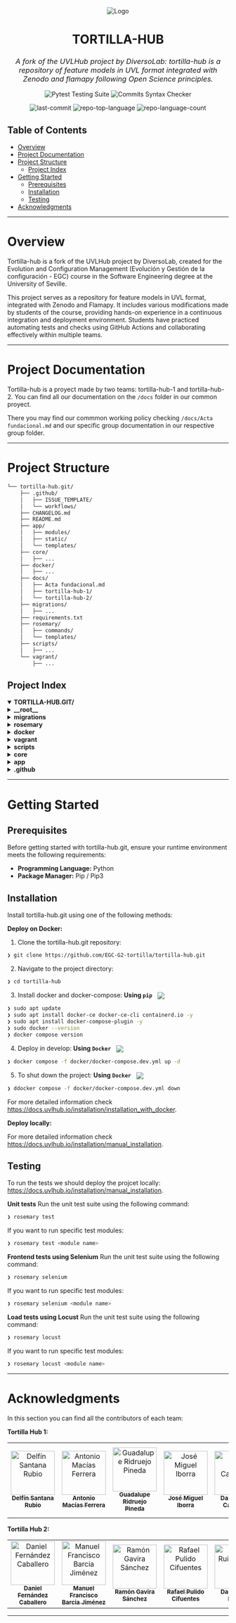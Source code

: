 <div align="center">
  <img src="https://www.uvlhub.io/static/img/logos/logo-light.svg" alt="Logo">
</div>

<div align="center">
  <h1>TORTILLA-HUB</h1>
  <h3 style="font-style: italic; font-weight: normal;">
    A fork of the UVLHub project by DiversoLab: tortilla-hub is a repository of feature models in UVL format integrated with Zenodo and flamapy following Open Science principles.
  </h3>

  <p>
    <img src="https://github.com/EGC-G2-tortilla/tortilla-hub/actions/workflows/tests.yml/badge.svg?branch=main" alt="Pytest Testing Suite">
    <img src="https://github.com/EGC-G2-tortilla/tortilla-hub/actions/workflows/commits.yml/badge.svg?branch=main" alt="Commits Syntax Checker">
  </p>

  <p>
    <img src="https://img.shields.io/github/last-commit/EGC-G2-tortilla/tortilla-hub?style=default&logo=git&logoColor=white&color=0080ff" alt="last-commit">
    <img src="https://img.shields.io/github/languages/top/EGC-G2-tortilla/tortilla-hub?style=default&color=0080ff" alt="repo-top-language">
    <img src="https://img.shields.io/github/languages/count/EGC-G2-tortilla/tortilla-hub?style=default&color=0080ff" alt="repo-language-count">
  </p>

</div>

## Table of Contents

- [Overview](#overview)
- [Project Documentation](#project-documentation)
- [Project Structure](#project-structure)
  - [Project Index](#project-index)
- [Getting Started](#getting-started)
  - [Prerequisites](#prerequisites)
  - [Installation](#installation)
  - [Testing](#testing)
- [Acknowledgments](#acknowledgments)

---

# Overview

Tortilla-hub is a fork of the UVLHub project by DiversoLab, created for the Evolution and Configuration Management (Evolución y Gestión de la configuración - EGC) course in the Software Engineering degree at the University of Seville.

This project serves as a repository for feature models in UVL format, integrated with Zenodo and Flamapy. It includes various modifications made by students of the course, providing hands-on experience in a continuous integration and deployment environment. Students have practiced automating tests and checks using GitHub Actions and collaborating effectively within multiple teams.

---

# Project Documentation

Tortilla-hub is a proyect made by two teams: tortilla-hub-1 and tortilla-hub-2. You can find all our documentation on the ``/docs`` folder in our common proyect. 

There you may find our commmon working policy checking ``/docs/Acta fundacional.md`` and our specific group documentation in our respective group folder.

---

# Project Structure

```sh
└── tortilla-hub.git/
    ├── .github/
    │   ├── ISSUE_TEMPLATE/
    │   └── workflows/
    ├── CHANGELOG.md
    ├── README.md
    ├── app/
    │   ├── modules/
    │   ├── static/
    │   └── templates/
    ├── core/
    │   ├── ...
    ├── docker/
    │   ├── ...
    ├── docs/
    │   ├── Acta fundacional.md
    │   ├── tortilla-hub-1/
    │   └── tortilla-hub-2/
    ├── migrations/
    │   ├── ...
    ├── requirements.txt
    ├── rosemary/
    │   ├── commands/
    │   └── templates/
    ├── scripts/
    │   ├── ...
    └── vagrant/
        ├── ...
```

## Project Index

<details open>
  <summary><b>TORTILLA-HUB.GIT/</b></summary>
  <details>
    <summary><b>__root__</b></summary>
    <blockquote>
      <section>
        <h3><a href="https://github.com/EGC-G2-tortilla/tortilla-hub.git/blob/master/requirements.txt">requirements.txt</a></h3>
        <p>
          - Requirements.txt specifies the project's dependencies.<br>
          - It lists numerous Python packages, including Flask for web framework, SQLAlchemy for database interaction, pytest for testing, and several libraries related to feature modeling (flamapy-*).<br>
          - These packages provide the necessary tools and components for building and running the application.
        </p>
      </section>
      <section>
        <h3><a href="https://github.com/EGC-G2-tortilla/tortilla-hub.git/blob/master/setup.py">setup.py</a></h3>
        <p>
          - setup.py configures the Rosemary project for installation.<br>
          - It defines the project's metadata, lists dependencies (Click and python-dotenv), and specifies the command-line interface (rosemary) entry point, enabling users to easily interact with the UVLHub development environment via the command line.
        </p>
      </section>
    </blockquote>
  </details>
  <details>
    <summary><b>migrations</b></summary>
    <blockquote>
      <section>
        <h3><a href="https://github.com/EGC-G2-tortilla/tortilla-hub.git/blob/master/migrations/script.py.mako">script.py.mako</a></h3>
        <p>
          - The script generates Alembic migration scripts for database schema changes.
        </p>
      </section>
      <section>
        <h3><a href="https://github.com/EGC-G2-tortilla/tortilla-hub.git/blob/master/migrations/env.py">env.py</a></h3>
        <p>
          - env.py configures Alembic, a database migration tool, within a Flask application.
        </p>
      </section>
      <section>
        <h3><a href="https://github.com/EGC-G2-tortilla/tortilla-hub.git/blob/master/migrations/alembic.ini">alembic.ini</a></h3>
        <p>
          - The alembic.ini file configures Alembic, a database migration tool, for the project.
        </p>
      </section>
      <details>
        <summary><b>versions</b></summary>
        <blockquote>
          <a>This folder will contain the successive versions of the migrations made for the Flask project's database. The most recent one will have the highest version number.</a>
          <section>
            <h3><a href="https://github.com/EGC-G2-tortilla/tortilla-hub.git/blob/master/migrations/versions/002.py">002.py</a></h3>
            <p>❯ ...</p>
          </section>
          <section>
            <h3><a href="https://github.com/EGC-G2-tortilla/tortilla-hub.git/blob/master/migrations/versions/001.py">001.py</a></h3>
            <p>❯ ...</p>
          </section>
        </blockquote>
      </details>
    </blockquote>
  </details>
  <details>
    <summary><b>rosemary</b></summary>
    <blockquote>
      <section>
        <h3><a href="https://github.com/EGC-G2-tortilla/tortilla-hub.git/blob/master/rosemary/cli.py">cli.py</a></h3>
        <p>
          - Rosemary/cli.py provides a command-line interface (CLI) for streamlining project development.<br>
          - It integrates various commands, including database management, testing, environment setup, code quality checks, and deployment aids.<br>
          - The CLI acts as a central access point, simplifying common development tasks and improving workflow efficiency within the larger Rosemary project.
        </p>
      </section>
      <section>
        <h3><a href="https://github.com/EGC-G2-tortilla/tortilla-hub.git/blob/master/rosemary/__main__.py">__main__.py</a></h3>
        <p>
          - Rosemary's __main__.py serves as the application's entry point.
        </p>
      </section>
      <details>
        <summary><b>templates</b></summary>
        <blockquote>
          <a>...</a>
        </blockquote>
      </details>
      <details>
        <summary><b>commands</b></summary>
        <blockquote>
          <a>...</a>
        </blockquote>
      </details>
    </blockquote>
  </details>
  <details>
    <summary><b>docker</b></summary>
    <blockquote>
      <section>
        <h3><a href="https://github.com/EGC-G2-tortilla/tortilla-hub.git/blob/master/docker/docker-compose.prod.ssl.yml">docker-compose.prod.ssl.yml</a></h3>
        <p>
          - The docker-compose.prod.ssl.yml file configures a production environment using Docker Compose.<br>
          - It orchestrates the deployment of a web application, a MariaDB database, an Nginx reverse proxy, and Watchtower for automated container updates.<br>
          - The configuration specifies container images, environment variables, port mappings, and volume mounts for persistent data and application resources.
        </p>
      </section>
      <section>
        <h3><a href="https://github.com/EGC-G2-tortilla/tortilla-hub.git/blob/master/docker/docker-compose.dev.yml">docker-compose.dev.yml</a></h3>
        <p>
          - The docker-compose.dev.yml file configures a multi-container development environment.<br>
          - It defines services for a web application, a MariaDB database, and an Nginx reverse proxy.<br>
          - The configuration facilitates local development by linking these services, managing environment variables, and setting up necessary volumes and networks for seamless interaction.<br>
          - The setup enables developers to run and test the application locally.
        </p>
      </section>
      <section>
        <h3><a href="https://github.com/EGC-G2-tortilla/tortilla-hub.git/blob/master/docker/docker-compose.prod.webhook.yml">docker-compose.prod.webhook.yml</a></h3>
        <p>
          - The docker-compose.prod.webhook.yml file configures a production environment for a web application using Docker Compose.<br>
          - It defines services for the application itself, a MariaDB database, and an Nginx web server, orchestrating their interactions and resource allocation.<br>
          - The configuration includes environment variables, port mappings, volume mounts for persistent data and scripts, and ensures automatic restarts.<br>
          - The setup facilitates deployment and management of the application within a containerized infrastructure.
        </p>
      </section>
      <section>
        <h3><a href="https://github.com/EGC-G2-tortilla/tortilla-hub.git/blob/master/docker/docker-compose.prod.yml">docker-compose.prod.yml</a></h3>
        <p>
          - Docker Compose orchestrates a production environment.<br>
          - It defines and manages four containers: a web application, a MariaDB database, an Nginx reverse proxy, and a Watchtower for automated container updates.<br>
          - The configuration maps local directories to containers, enabling persistent storage and deployment of application code, scripts, and configurations.<br>
          - The setup ensures high availability and simplified deployment.
        </p>
      </section>
      <details>
        <summary><b>images</b></summary>
        <a>This folder will contain the latest Docker images of the webhook, database, production and development application, and necessary test environments.</a>
        <blockquote>
          <section>
            <h3><a href="https://github.com/EGC-G2-tortilla/tortilla-hub.git/blob/master/docker/images/Dockerfile.prod">Dockerfile.prod</a></h3>
            <p>❯ ...</p>
          </section>
          <section>
            <h3><a href="https://github.com/EGC-G2-tortilla/tortilla-hub.git/blob/master/docker/images/Dockerfile.webhook">Dockerfile.webhook</a></h3>
            <p>❯ ...</p>
          </section>
          <section>
            <h3><a href="https://github.com/EGC-G2-tortilla/tortilla-hub.git/blob/master/docker/images/Dockerfile.mariadb">Dockerfile.mariadb</a></h3>
            <p>❯ ...</p>
          </section>
          <section>
            <h3><a href="https://github.com/EGC-G2-tortilla/tortilla-hub.git/blob/master/docker/images/Dockerfile.render">Dockerfile.render</a></h3>
            <p>❯ ...</p>
          </section>
          <section>
            <h3><a href="https://github.com/EGC-G2-tortilla/tortilla-hub.git/blob/master/docker/images/Dockerfile.locust">Dockerfile.locust</a></h3>
            <p>❯ ...</p>
          </section>
          <section>
            <h3><a href="https://github.com/EGC-G2-tortilla/tortilla-hub.git/blob/master/docker/images/Dockerfile.dev">Dockerfile.dev</a></h3>
            <p>❯ ...</p>
          </section>
        </blockquote>
      </details>
      <details>
        <summary><b>nginx</b></summary>
        <a>This folder will contain the latest Docker images of the Nginx reverse proxy, and a Watchtower for automated container updates.</a>
        <blockquote>
          <a>...</a>
          <details>
            <summary><b>html</b></summary>
            <blockquote>
              <a>...</a>
            </blockquote>
          </details>
        </blockquote>
      </details>
      <details>
        <summary><b>entrypoints</b></summary>
        <blockquote>
          <a>...</a>
        </blockquote>
      </details>
    </blockquote>
  </details>
  <details>
    <summary><b>vagrant</b></summary>
    <blockquote>
      <section>
        <h3><a href="https://github.com/EGC-G2-tortilla/tortilla-hub.git/blob/master/vagrant/04_install_dependencies.yml">04_install_dependencies.yml</a></h3>
        <p>
          - The Ansible playbook configures the system to support the project's Python 3.12 environment.
        </p>
      </section>
      <section>
        <h3><a href="https://github.com/EGC-G2-tortilla/tortilla-hub.git/blob/master/vagrant/02_install_mariadb.yml">02_install_mariadb.yml</a></h3>
        <p>
          - The Ansible playbook 02_install_mariadb.yml sets up a MariaDB database server.<br>
          - It installs MariaDB and the necessary Python library, starts and enables the service, configures the root password, and creates specified databases and a user with appropriate privileges.
        </p>
      </section>
      <section>
        <h3><a href="https://github.com/EGC-G2-tortilla/tortilla-hub.git/blob/master/vagrant/01_setup.yml">01_setup.yml</a></h3>
        <p>
          - vagrant/01_setup.yml prepares the system for provisioning by updating the apt package cache.
        </p>
      </section>
      <section>
        <h3><a href="https://github.com/EGC-G2-tortilla/tortilla-hub.git/blob/master/vagrant/03_mariadb_scripts.yml">03_mariadb_scripts.yml</a></h3>
        <p>
          - The vagrant/03_mariadb_scripts.yml Ansible playbook configures and initializes the MariaDB database.
        </p>
      </section>
      <section>
        <h3><a href="https://github.com/EGC-G2-tortilla/tortilla-hub.git/blob/master/vagrant/06_utilities.yml">06_utilities.yml</a></h3>
        <p>
          - Ansible's 06_utilities.yml configures the Vagrant user environment.
        </p>
      </section>
      <section>
        <h3><a href="https://github.com/EGC-G2-tortilla/tortilla-hub.git/blob/master/vagrant/00_main.yml">00_main.yml</a></h3>
        <p>❯ ...</p>
      </section>
      <section>
        <h3><a href="https://github.com/EGC-G2-tortilla/tortilla-hub.git/blob/master/vagrant/Vagrantfile">Vagrantfile</a></h3>
        <p>
          - The Vagrantfile configures a virtual machine using Ubuntu, setting up network ports, syncing folders, and provisioning via Ansible.<br>
          - It loads environment variables from a .env file, making them accessible to the Ansible playbook and the virtual machine's shell environment.<br>
          - This ensures consistent configuration and deployment across different environments.
        </p>
      </section>
      <section>
        <h3><a href="https://github.com/EGC-G2-tortilla/tortilla-hub.git/blob/master/vagrant/05_run_app.yml">05_run_app.yml</a></h3>
        <p>❯ ...</p>
      </section>
    </blockquote>
  </details>
  <details>
    <summary><b>scripts</b></summary>
    <blockquote>
      <section>
        <h3><a href="https://github.com/EGC-G2-tortilla/tortilla-hub.git/blob/master/scripts/restart_container.sh">restart_container.sh</a></h3>
        <p>❯ Restarts the Docker container running the Flask app.</p>
      </section>
      <section>
        <h3><a href="https://github.com/EGC-G2-tortilla/tortilla-hub.git/blob/master/scripts/wait-for-db.sh">wait-for-db.sh</a></h3>
        <p>❯ Waits for the database service to be up before starting the Flask app.</p>
      </section>
      <section>
        <h3><a href="https://github.com/EGC-G2-tortilla/tortilla-hub.git/blob/master/scripts/init-testing-db.sh">init-testing-db.sh</a></h3>
        <p>❯ Waits for the database service to be up before starting the Flask app, likely using a connection check loop.</p>
      </section>
      <section>
        <h3><a href="https://github.com/EGC-G2-tortilla/tortilla-hub.git/blob/master/scripts/ssl_renew.sh">ssl_renew.sh</a></h3>
        <p>❯ Renews SSL certificates.</p>
      </section>
      <section>
        <h3><a href="https://github.com/EGC-G2-tortilla/tortilla-hub.git/blob/master/scripts/git_update.sh">git_update.sh</a></h3>
        <p>❯ Updates the project repository by pulling the latest changes from Git.</p>
      </section>
      <section>
        <h3><a href="https://github.com/EGC-G2-tortilla/tortilla-hub.git/blob/master/scripts/ssl_setup.sh">ssl_setup.sh</a></h3>
        <p>❯ Sets up SSL certificates and configures the Flask app with Nginx.</p>
      </section>
      <section>
        <h3><a href="https://github.com/EGC-G2-tortilla/tortilla-hub.git/blob/master/scripts/clean_docker.sh">clean_docker.sh</a></h3>
        <p>❯ Cleans up unused Docker containers, images, volumes, and networks.</p>
      </section>
    </blockquote>
  </details>
  <details>
    <summary><b>core</b></summary>
    <blockquote>
      <a>The core folder contains the core logic of the application: application setup, configurations, selenium configuration, serializers and decorators, base templates, etc.</a>
      <details>
        <summary><b>bootstraps</b></summary>
        <blockquote>
          <a>...</a>
        </blockquote>
      </details>
      <details>
        <summary><b>selenium</b></summary>
        <blockquote>
          <a>...</a>
        </blockquote>
      </details>
      <details>
        <summary><b>configuration</b></summary>
        <blockquote>
          <a>...</a>
        </blockquote>
      </details>
      <details>
        <summary><b>blueprints</b></summary>
        <blockquote>
          <a>...</a>
        </blockquote>
      </details>
      <details>
        <summary><b>serialisers</b></summary>
        <blockquote>
          <a>...</a>
        </blockquote>
      </details>
      <details>
        <summary><b>decorators</b></summary>
        <blockquote>
          <a>...</a>
        </blockquote>
      </details>
      <details>
        <summary><b>locust</b></summary>
        <blockquote>
          <a>...</a>
        </blockquote>
      </details>
      <details>
        <summary><b>resources</b></summary>
        <blockquote>
          <a>...</a>
        </blockquote>
      </details>
      <details>
        <summary><b>managers</b></summary>
        <blockquote>
          <a>...</a>
        </blockquote>
      </details>
      <details>
        <summary><b>repositories</b></summary>
        <blockquote>
          <a>...</a>
        </blockquote>
      </details>
      <details>
        <summary><b>seeders</b></summary>
        <blockquote>
          <a>...</a>
        </blockquote>
      </details>
      <details>
        <summary><b>environment</b></summary>
        <blockquote>
          <a>...</a>
        </blockquote>
      </details>
      <details>
        <summary><b>services</b></summary>
        <blockquote>
          <a>...</a>
        </blockquote>
      </details>
    </blockquote>
  </details>
  <details>
    <summary><b>app</b></summary>
    <a>The app folder contains all the application logic: all the data models, the repositories and servers of the different modules, and the html files for the applications views.</a>
    <blockquote>
      <details>
        <summary><b>templates</b></summary>
        <a>Base templates for the html files and common error pages.</a>
        <blockquote>
          <section>
            <h3><a href="https://github.com/EGC-G2-tortilla/tortilla-hub.git/blob/master/app/templates/base_template.html">base_template.html</a></h3>
            <p>❯ The base template that provides the layout (e.g., navigation, header, footer) for other pages. Other templates extend this.</p>
          </section>
          <section>
            <h3><a href="https://github.com/EGC-G2-tortilla/tortilla-hub.git/blob/master/app/templates/500.html">500.html</a></h3>
            <p>❯ Displays the 500 Internal Server Error page, shown when the server encounters an unexpected condition.</p>
          </section>
          <section>
            <h3><a href="https://github.com/EGC-G2-tortilla/tortilla-hub.git/blob/master/app/templates/404.html">404.html</a></h3>
            <p>❯ Renders the 404 Not Found page, displayed when a resource (e.g., URL) does not exist.</p>
          </section>
          <section>
            <h3><a href="https://github.com/EGC-G2-tortilla/tortilla-hub.git/blob/master/app/templates/401.html">401.html</a></h3>
            <p>❯ A 401 Unauthorized error page, shown when the user is not authenticated.</p>
          </section>
          <section>
            <h3><a href="https://github.com/EGC-G2-tortilla/tortilla-hub.git/blob/master/app/templates/400.html">400.html</a></h3>
            <p>❯ Handles the 400 Bad Request error, usually caused by invalid client input.</p>
          </section>
        </blockquote>
      </details>
      <details>
        <summary><b>modules</b></summary>
        <blockquote>
          <section>
            <h3><a href="https://github.com/EGC-G2-tortilla/tortilla-hub.git/blob/master/app/modules/conftest.py">conftest.py</a></h3>
            <p>❯ ...</p>
          </section>
          <section>
            <h3><a href="https://github.com/EGC-G2-tortilla/tortilla-hub.git/blob/master/app/modules/pytest.ini">pytest.ini</a></h3>
            <p>❯ ...</p>
          </section>
          <details>
            <summary><b>webhook</b></summary>
            <a>This folder contains the logic related to handling webhooks (HTTP callbacks triggered by external services to notify you of certain events).</a>
            <blockquote>
              <section>
                <h3><a href="https://github.com/EGC-G2-tortilla/tortilla-hub.git/blob/master/app/modules/webhook/services.py">services.py</a></h3>
                <p>❯ ...</p>
              </section>
              <section>
                <h3><a href="https://github.com/EGC-G2-tortilla/tortilla-hub.git/blob/master/app/modules/webhook/models.py">models.py</a></h3>
                <p>❯ ...</p>
              </section>
              <section>
                <h3><a href="https://github.com/EGC-G2-tortilla/tortilla-hub.git/blob/master/app/modules/webhook/seeders.py">seeders.py</a></h3>
                <p>❯ ...</p>
              </section>
              <section>
                <h3><a href="https://github.com/EGC-G2-tortilla/tortilla-hub.git/blob/master/app/modules/webhook/forms.py">forms.py</a></h3>
                <p>❯ ...</p>
              </section>
              <section>
                <h3><a href="https://github.com/EGC-G2-tortilla/tortilla-hub.git/blob/master/app/modules/webhook/repositories.py">repositories.py</a></h3>
                <p>❯ ...</p>
              </section>
              <section>
                <h3><a href="https://github.com/EGC-G2-tortilla/tortilla-hub.git/blob/master/app/modules/webhook/routes.py">routes.py</a></h3>
                <p>❯ ...</p>
              </section>
              <details>
                <summary><b>templates</b></summary>
                <blockquote>
                  <details>
                    <summary><b>webhook</b></summary>
                    <blockquote>
                      <section>
                        <h3><a href="https://github.com/EGC-G2-tortilla/tortilla-hub.git/blob/master/app/modules/webhook/templates/webhook/index.html">index.html</a></h3>
                        <p>❯ ...</p>
                      </section>
                    </blockquote>
                  </details>
                </blockquote>
              </details>
            </blockquote>
          </details>
          <details>
            <summary><b>flamapy</b></summary>
            <blockquote>
              <section>
                <h3><a href="https://github.com/EGC-G2-tortilla/tortilla-hub.git/blob/master/app/modules/flamapy/services.py">services.py</a></h3>
                <p>❯ ...</p>
              </section>
              <section>
                <h3><a href="https://github.com/EGC-G2-tortilla/tortilla-hub.git/blob/master/app/modules/flamapy/models.py">models.py</a></h3>
                <p>❯ ...</p>
              </section>
              <section>
                <h3><a href="https://github.com/EGC-G2-tortilla/tortilla-hub.git/blob/master/app/modules/flamapy/seeders.py">seeders.py</a></h3>
                <p>❯ ...</p>
              </section>
              <section>
                <h3><a href="https://github.com/EGC-G2-tortilla/tortilla-hub.git/blob/master/app/modules/flamapy/forms.py">forms.py</a></h3>
                <p>❯ ...</p>
              </section>
              <section>
                <h3><a href="https://github.com/EGC-G2-tortilla/tortilla-hub.git/blob/master/app/modules/flamapy/repositories.py">repositories.py</a></h3>
                <p>❯ ...</p>
              </section>
              <section>
                <h3><a href="https://github.com/EGC-G2-tortilla/tortilla-hub.git/blob/master/app/modules/flamapy/routes.py">routes.py</a></h3>
                <p>❯ ...</p>
              </section>
              <details>
                <summary><b>templates</b></summary>
                <blockquote>
                  <details>
                    <summary><b>flamapy</b></summary>
                    <blockquote>
                      <section>
                        <h3><a href="https://github.com/EGC-G2-tortilla/tortilla-hub.git/blob/master/app/modules/flamapy/templates/flamapy/index.html">index.html</a></h3>
                        <p>❯ ...</p>
                      </section>
                    </blockquote>
                  </details>
                </blockquote>
              </details>
            </blockquote>
          </details>
          <details>
            <summary><b>auth</b></summary>
            <blockquote>
              <a>The auth folder is dedicated to handling authentication and authorization functionalities. It contains code that manages user login, registration, password management, and permissions.</a>
              <section>
                <h3><a href="https://github.com/EGC-G2-tortilla/tortilla-hub.git/blob/master/app/modules/auth/services.py">services.py</a></h3>
                <p>❯ ...</p>
              </section>
              <section>
                <h3><a href="https://github.com/EGC-G2-tortilla/tortilla-hub.git/blob/master/app/modules/auth/models.py">models.py</a></h3>
                <p>❯ ...</p>
              </section>
              <section>
                <h3><a href="https://github.com/EGC-G2-tortilla/tortilla-hub.git/blob/master/app/modules/auth/seeders.py">seeders.py</a></h3>
                <p>❯ ...</p>
              </section>
              <section>
                <h3><a href="https://github.com/EGC-G2-tortilla/tortilla-hub.git/blob/master/app/modules/auth/forms.py">forms.py</a></h3>
                <p>❯ ...</p>
              </section>
              <section>
                <h3><a href="https://github.com/EGC-G2-tortilla/tortilla-hub.git/blob/master/app/modules/auth/repositories.py">repositories.py</a></h3>
                <p>❯ ...</p>
              </section>
              <section>
                <h3><a href="https://github.com/EGC-G2-tortilla/tortilla-hub.git/blob/master/app/modules/auth/routes.py">routes.py</a></h3>
                <p>❯ ...</p>
              </section>
              <details>
                <summary><b>templates</b></summary>
                <blockquote>
                  <details>
                    <summary><b>auth</b></summary>
                    <blockquote>
                      <section>
                        <h3><a href="https://github.com/EGC-G2-tortilla/tortilla-hub.git/blob/master/app/modules/auth/templates/auth/signup_form.html">signup_form.html</a></h3>
                        <p>❯ ...</p>
                      </section>
                      <section>
                        <h3><a href="https://github.com/EGC-G2-tortilla/tortilla-hub.git/blob/master/app/modules/auth/templates/auth/provide_email.html">provide_email.html</a></h3>
                        <p>❯ ...</p>
                      </section>
                      <section>
                        <h3><a href="https://github.com/EGC-G2-tortilla/tortilla-hub.git/blob/master/app/modules/auth/templates/auth/login_form.html">login_form.html</a></h3>
                        <p>❯ ...</p>
                      </section>
                    </blockquote>
                  </details>
                </blockquote>
              </details>
            </blockquote>
          </details>
          <details>
            <summary><b>hubfile</b></summary>
            <blockquote>
              <section>
                <h3><a href="https://github.com/EGC-G2-tortilla/tortilla-hub.git/blob/master/app/modules/hubfile/services.py">services.py</a></h3>
                <p>❯ ...</p>
              </section>
              <section>
                <h3><a href="https://github.com/EGC-G2-tortilla/tortilla-hub.git/blob/master/app/modules/hubfile/models.py">models.py</a></h3>
                <p>❯ ...</p>
              </section>
              <section>
                <h3><a href="https://github.com/EGC-G2-tortilla/tortilla-hub.git/blob/master/app/modules/hubfile/seeders.py">seeders.py</a></h3>
                <p>❯ ...</p>
              </section>
              <section>
                <h3><a href="https://github.com/EGC-G2-tortilla/tortilla-hub.git/blob/master/app/modules/hubfile/forms.py">forms.py</a></h3>
                <p>❯ ...</p>
              </section>
              <section>
                <h3><a href="https://github.com/EGC-G2-tortilla/tortilla-hub.git/blob/master/app/modules/hubfile/repositories.py">repositories.py</a></h3>
                <p>❯ ...</p>
              </section>
              <section>
                <h3><a href="https://github.com/EGC-G2-tortilla/tortilla-hub.git/blob/master/app/modules/hubfile/routes.py">routes.py</a></h3>
                <p>❯ ...</p>
              </section>
              <details>
                <summary><b>templates</b></summary>
                <blockquote>
                  <details>
                    <summary><b>hubfile</b></summary>
                    <blockquote>
                      <section>
                        <h3><a href="https://github.com/EGC-G2-tortilla/tortilla-hub.git/blob/master/app/modules/hubfile/templates/hubfile/index.html">index.html</a></h3>
                        <p>❯ ...</p>
                      </section>
                    </blockquote>
                  </details>
                </blockquote>
              </details>
            </blockquote>
          </details>
          <details>
            <summary><b>dataset</b></summary>
            <blockquote>
              <a>This folder contains all the object modelling and business logic related to the datasets, which are one of the core elements of the uvl repository.</a>
              <section>
                <h3><a href="https://github.com/EGC-G2-tortilla/tortilla-hub.git/blob/master/app/modules/dataset/services.py">services.py</a></h3>
                <p>❯ ...</p>
              </section>
              <section>
                <h3><a href="https://github.com/EGC-G2-tortilla/tortilla-hub.git/blob/master/app/modules/dataset/models.py">models.py</a></h3>
                <p>❯ ...</p>
              </section>
              <section>
                <h3><a href="https://github.com/EGC-G2-tortilla/tortilla-hub.git/blob/master/app/modules/dataset/seeders.py">seeders.py</a></h3>
                <p>❯ ...</p>
              </section>
              <section>
                <h3><a href="https://github.com/EGC-G2-tortilla/tortilla-hub.git/blob/master/app/modules/dataset/forms.py">forms.py</a></h3>
                <p>❯ ...</p>
              </section>
              <section>
                <h3><a href="https://github.com/EGC-G2-tortilla/tortilla-hub.git/blob/master/app/modules/dataset/api.py">api.py</a></h3>
                <p>❯ ...</p>
              </section>
              <section>
                <h3><a href="https://github.com/EGC-G2-tortilla/tortilla-hub.git/blob/master/app/modules/dataset/repositories.py">repositories.py</a></h3>
                <p>❯ ...</p>
              </section>
              <section>
                <h3><a href="https://github.com/EGC-G2-tortilla/tortilla-hub.git/blob/master/app/modules/dataset/routes.py">routes.py</a></h3>
                <p>❯ ...</p>
              </section>
              <details>
                <summary><b>uvl_examples</b></summary>
                <blockquote>
                  <section>
                    <h3><a href="https://github.com/EGC-G2-tortilla/tortilla-hub.git/blob/master/app/modules/dataset/uvl_examples/file6.uvl">file6.uvl</a></h3>
                    <p>❯ ...</p>
                  </section>
                  <section>
                    <h3><a href="https://github.com/EGC-G2-tortilla/tortilla-hub.git/blob/master/app/modules/dataset/uvl_examples/file7.uvl">file7.uvl</a></h3>
                    <p>❯ ...</p>
                  </section>
                  <section>
                    <h3><a href="https://github.com/EGC-G2-tortilla/tortilla-hub.git/blob/master/app/modules/dataset/uvl_examples/file5.uvl">file5.uvl</a></h3>
                    <p>❯ ...</p>
                  </section>
                  <section>
                    <h3><a href="https://github.com/EGC-G2-tortilla/tortilla-hub.git/blob/master/app/modules/dataset/uvl_examples/file4.uvl">file4.uvl</a></h3>
                    <p>❯ ...</p>
                  </section>
                  <section>
                    <h3><a href="https://github.com/EGC-G2-tortilla/tortilla-hub.git/blob/master/app/modules/dataset/uvl_examples/file1.uvl">file1.uvl</a></h3>
                    <p>❯ ...</p>
                  </section>
                  <section>
                    <h3><a href="https://github.com/EGC-G2-tortilla/tortilla-hub.git/blob/master/app/modules/dataset/uvl_examples/file3.uvl">file3.uvl</a></h3>
                    <p>❯ ...</p>
                  </section>
                  <section>
                    <h3><a href="https://github.com/EGC-G2-tortilla/tortilla-hub.git/blob/master/app/modules/dataset/uvl_examples/file2.uvl">file2.uvl</a></h3>
                    <p>❯ ...</p>
                  </section>
                  <section>
                    <h3><a href="https://github.com/EGC-G2-tortilla/tortilla-hub.git/blob/master/app/modules/dataset/uvl_examples/file9.uvl">file9.uvl</a></h3>
                    <p>❯ ...</p>
                  </section>
                  <section>
                    <h3><a href="https://github.com/EGC-G2-tortilla/tortilla-hub.git/blob/master/app/modules/dataset/uvl_examples/file12.uvl">file12.uvl</a></h3>
                    <p>❯ ...</p>
                  </section>
                  <section>
                    <h3><a href="https://github.com/EGC-G2-tortilla/tortilla-hub.git/blob/master/app/modules/dataset/uvl_examples/file8.uvl">file8.uvl</a></h3>
                    <p>❯ ...</p>
                  </section>
                  <section>
                    <h3><a href="https://github.com/EGC-G2-tortilla/tortilla-hub.git/blob/master/app/modules/dataset/uvl_examples/file10.uvl">file10.uvl</a></h3>
                    <p>❯ ...</p>
                  </section>
                  <section>
                    <h3><a href="https://github.com/EGC-G2-tortilla/tortilla-hub.git/blob/master/app/modules/dataset/uvl_examples/file11.uvl">file11.uvl</a></h3>
                    <p>❯ ...</p>
                  </section>
                </blockquote>
              </details>
              <details>
                <summary><b>templates</b></summary>
                <blockquote>
                  <details>
                    <summary><b>dataset</b></summary>
                    <blockquote>
                      <section>
                        <h3><a href="https://github.com/EGC-G2-tortilla/tortilla-hub.git/blob/master/app/modules/dataset/templates/dataset/upload_dataset.html">upload_dataset.html</a></h3>
                        <p>❯ ...</p>
                      </section>
                      <section>
                        <h3><a href="https://github.com/EGC-G2-tortilla/tortilla-hub.git/blob/master/app/modules/dataset/templates/dataset/view_dataset.html">view_dataset.html</a></h3>
                        <p>❯ ...</p>
                      </section>
                      <section>
                        <h3><a href="https://github.com/EGC-G2-tortilla/tortilla-hub.git/blob/master/app/modules/dataset/templates/dataset/list_datasets.html">list_datasets.html</a></h3>
                        <p>❯ ...</p>
                      </section>
                    </blockquote>
                  </details>
                </blockquote>
              </details>
            </blockquote>
          </details>
          <details>
            <summary><b>featuremodel</b></summary>
            <blockquote>
              <a>This folder contains all the data modelling and business logic behind the FeatureModel objects.</a>
              <section>
                <h3><a href="https://github.com/EGC-G2-tortilla/tortilla-hub.git/blob/master/app/modules/featuremodel/services.py">services.py</a></h3>
                <p>❯ ...</p>
              </section>
              <section>
                <h3><a href="https://github.com/EGC-G2-tortilla/tortilla-hub.git/blob/master/app/modules/featuremodel/models.py">models.py</a></h3>
                <p>❯ ...</p>
              </section>
              <section>
                <h3><a href="https://github.com/EGC-G2-tortilla/tortilla-hub.git/blob/master/app/modules/featuremodel/seeders.py">seeders.py</a></h3>
                <p>❯ ...</p>
              </section>
              <section>
                <h3><a href="https://github.com/EGC-G2-tortilla/tortilla-hub.git/blob/master/app/modules/featuremodel/forms.py">forms.py</a></h3>
                <p>❯ ...</p>
              </section>
              <section>
                <h3><a href="https://github.com/EGC-G2-tortilla/tortilla-hub.git/blob/master/app/modules/featuremodel/repositories.py">repositories.py</a></h3>
                <p>❯ ...</p>
              </section>
              <section>
                <h3><a href="https://github.com/EGC-G2-tortilla/tortilla-hub.git/blob/master/app/modules/featuremodel/routes.py">routes.py</a></h3>
                <p>❯ ...</p>
              </section>
              <details>
                <summary><b>templates</b></summary>
                <blockquote>
                  <details>
                    <summary><b>featuremodel</b></summary>
                    <blockquote>
                      <section>
                        <h3><a href="https://github.com/EGC-G2-tortilla/tortilla-hub.git/blob/master/app/modules/featuremodel/templates/featuremodel/index.html">index.html</a></h3>
                        <p>❯ ...</p>
                      </section>
                    </blockquote>
                  </details>
                </blockquote>
              </details>
            </blockquote>
          </details>
          <details>
            <summary><b>explore</b></summary>
            <blockquote>
              <section>
                <h3><a href="https://github.com/EGC-G2-tortilla/tortilla-hub.git/blob/master/app/modules/explore/services.py">services.py</a></h3>
                <p>❯ ...</p>
              </section>
              <section>
                <h3><a href="https://github.com/EGC-G2-tortilla/tortilla-hub.git/blob/master/app/modules/explore/forms.py">forms.py</a></h3>
                <p>❯ ...</p>
              </section>
              <section>
                <h3><a href="https://github.com/EGC-G2-tortilla/tortilla-hub.git/blob/master/app/modules/explore/repositories.py">repositories.py</a></h3>
                <p>❯ ...</p>
              </section>
              <section>
                <h3><a href="https://github.com/EGC-G2-tortilla/tortilla-hub.git/blob/master/app/modules/explore/routes.py">routes.py</a></h3>
                <p>❯ ...</p>
              </section>
              <details>
                <summary><b>templates</b></summary>
                <blockquote>
                  <details>
                    <summary><b>explore</b></summary>
                    <blockquote>
                      <section>
                        <h3><a href="https://github.com/EGC-G2-tortilla/tortilla-hub.git/blob/master/app/modules/explore/templates/explore/index.html">index.html</a></h3>
                        <p>❯ ...</p>
                      </section>
                    </blockquote>
                  </details>
                </blockquote>
              </details>
            </blockquote>
          </details>
          <details>
            <summary><b>public</b></summary>
            <blockquote>
              <section>
                <h3><a href="https://github.com/EGC-G2-tortilla/tortilla-hub.git/blob/master/app/modules/public/routes.py">routes.py</a></h3>
                <p>❯ ...</p>
              </section>
              <details>
                <summary><b>templates</b></summary>
                <blockquote>
                  <details>
                    <summary><b>public</b></summary>
                    <blockquote>
                      <section>
                        <h3><a href="https://github.com/EGC-G2-tortilla/tortilla-hub.git/blob/master/app/modules/public/templates/public/index.html">index.html</a></h3>
                        <p>❯ ...</p>
                      </section>
                    </blockquote>
                  </details>
                </blockquote>
              </details>
            </blockquote>
          </details>
          <details>
            <summary><b>profile</b></summary>
            <blockquote>
              <a>The profile folder handles user-related functionalities that allow users to view, update, and manage their personal data.</a>
              <section>
                <h3><a href="https://github.com/EGC-G2-tortilla/tortilla-hub.git/blob/master/app/modules/profile/services.py">services.py</a></h3>
                <p>❯ ...</p>
              </section>
              <section>
                <h3><a href="https://github.com/EGC-G2-tortilla/tortilla-hub.git/blob/master/app/modules/profile/models.py">models.py</a></h3>
                <p>❯ ...</p>
              </section>
              <section>
                <h3><a href="https://github.com/EGC-G2-tortilla/tortilla-hub.git/blob/master/app/modules/profile/forms.py">forms.py</a></h3>
                <p>❯ ...</p>
              </section>
              <section>
                <h3><a href="https://github.com/EGC-G2-tortilla/tortilla-hub.git/blob/master/app/modules/profile/repositories.py">repositories.py</a></h3>
                <p>❯ ...</p>
              </section>
              <section>
                <h3><a href="https://github.com/EGC-G2-tortilla/tortilla-hub.git/blob/master/app/modules/profile/routes.py">routes.py</a></h3>
                <p>❯ ...</p>
              </section>
              <details>
                <summary><b>templates</b></summary>
                <blockquote>
                  <details>
                    <summary><b>profile</b></summary>
                    <blockquote>
                      <section>
                        <h3><a href="https://github.com/EGC-G2-tortilla/tortilla-hub.git/blob/master/app/modules/profile/templates/profile/edit.html">edit.html</a></h3>
                        <p>❯ ...</p>
                      </section>
                      <section>
                        <h3><a href="https://github.com/EGC-G2-tortilla/tortilla-hub.git/blob/master/app/modules/profile/templates/profile/summary.html">summary.html</a></h3>
                        <p>❯ ...</p>
                      </section>
                    </blockquote>
                  </details>
                </blockquote>
              </details>
            </blockquote>
          </details>
          <details>
            <summary><b>team</b></summary>
            <blockquote>
              <section>
                <h3><a href="https://github.com/EGC-G2-tortilla/tortilla-hub.git/blob/master/app/modules/team/routes.py">routes.py</a></h3>
                <p>❯ ...</p>
              </section>
              <details>
                <summary><b>templates</b></summary>
                <blockquote>
                  <details>
                    <summary><b>team</b></summary>
                    <blockquote>
                      <section>
                        <h3><a href="https://github.com/EGC-G2-tortilla/tortilla-hub.git/blob/master/app/modules/team/templates/team/index.html">index.html</a></h3>
                        <p>❯ ...</p>
                      </section>
                    </blockquote>
                  </details>
                </blockquote>
              </details>
            </blockquote>
          </details>
          <details>
            <summary><b>community</b></summary>
            <blockquote>
              <a>The community folder contains all the data modelling, route, business logic and views of the communities.</a>
              <section>
                <h3><a href="https://github.com/EGC-G2-tortilla/tortilla-hub.git/blob/master/app/modules/community/services.py">services.py</a></h3>
                <p>❯ ...</p>
              </section>
              <section>
                <h3><a href="https://github.com/EGC-G2-tortilla/tortilla-hub.git/blob/master/app/modules/community/models.py">models.py</a></h3>
                <p>❯ ...</p>
              </section>
              <section>
                <h3><a href="https://github.com/EGC-G2-tortilla/tortilla-hub.git/blob/master/app/modules/community/seeders.py">seeders.py</a></h3>
                <p>❯ ...</p>
              </section>
              <section>
                <h3><a href="https://github.com/EGC-G2-tortilla/tortilla-hub.git/blob/master/app/modules/community/forms.py">forms.py</a></h3>
                <p>❯ ...</p>
              </section>
              <section>
                <h3><a href="https://github.com/EGC-G2-tortilla/tortilla-hub.git/blob/master/app/modules/community/repositories.py">repositories.py</a></h3>
                <p>❯ ...</p>
              </section>
              <section>
                <h3><a href="https://github.com/EGC-G2-tortilla/tortilla-hub.git/blob/master/app/modules/community/routes.py">routes.py</a></h3>
                <p>❯ ...</p>
              </section>
              <details>
                <summary><b>templates</b></summary>
                <blockquote>
                  <details>
                    <summary><b>community</b></summary>
                    <blockquote>
                      <section>
                        <h3><a href="https://github.com/EGC-G2-tortilla/tortilla-hub.git/blob/master/app/modules/community/templates/community/community_info.html">community_info.html</a></h3>
                        <p>❯ ...</p>
                      </section>
                      <section>
                        <h3><a href="https://github.com/EGC-G2-tortilla/tortilla-hub.git/blob/master/app/modules/community/templates/community/community_members.html">community_members.html</a></h3>
                        <p>❯ ...</p>
                      </section>
                      <section>
                        <h3><a href="https://github.com/EGC-G2-tortilla/tortilla-hub.git/blob/master/app/modules/community/templates/community/community.html">community.html</a></h3>
                        <p>❯ ...</p>
                      </section>
                      <section>
                        <h3><a href="https://github.com/EGC-G2-tortilla/tortilla-hub.git/blob/master/app/modules/community/templates/community/index.html">index.html</a></h3>
                        <p>❯ ...</p>
                      </section>
                      <section>
                        <h3><a href="https://github.com/EGC-G2-tortilla/tortilla-hub.git/blob/master/app/modules/community/templates/community/create_community.html">create_community.html</a></h3>
                        <p>❯ ...</p>
                      </section>
                    </blockquote>
                  </details>
                </blockquote>
              </details>
            </blockquote>
          </details>
          <details>
            <summary><b>fakenodo</b></summary>
            <blockquote>
              <a>The fakenodo folder contains all the services and models necessary to work with a mocked version of Zenodo. This will help to simulate as many calls to the Zenodo API as they are necessary to test the application.</a>
              <section>
                <h3><a href="https://github.com/EGC-G2-tortilla/tortilla-hub.git/blob/master/app/modules/fakenodo/services.py">services.py</a></h3>
                <p>❯ ...</p>
              </section>
              <section>
                <h3><a href="https://github.com/EGC-G2-tortilla/tortilla-hub.git/blob/master/app/modules/fakenodo/models.py">models.py</a></h3>
                <p>❯ ...</p>
              </section>
              <section>
                <h3><a href="https://github.com/EGC-G2-tortilla/tortilla-hub.git/blob/master/app/modules/fakenodo/forms.py">forms.py</a></h3>
                <p>❯ ...</p>
              </section>
              <section>
                <h3><a href="https://github.com/EGC-G2-tortilla/tortilla-hub.git/blob/master/app/modules/fakenodo/repositories.py">repositories.py</a></h3>
                <p>❯ ...</p>
              </section>
              <section>
                <h3><a href="https://github.com/EGC-G2-tortilla/tortilla-hub.git/blob/master/app/modules/fakenodo/routes.py">routes.py</a></h3>
                <p>❯ ...</p>
              </section>
              <details>
                <summary><b>templates</b></summary>
                <blockquote>
                  <section>
                    <h3><a href="https://github.com/EGC-G2-tortilla/tortilla-hub.git/blob/master/app/modules/fakenodo/templates/index.html">index.html</a></h3>
                    <p>❯ ...</p>
                  </section>
                </blockquote>
              </details>
            </blockquote>
          </details>
        </blockquote>
      </details>
    </blockquote>
  </details>
  <details>
    <summary><b>.github</b></summary>
    <a>It contains configuration files and scripts related to continuous integration (CI) and continuous deployment (CD). It includes YAML files that define workflows for GitHub Actions.</a>
    <blockquote>
      <details>
        <summary><b>workflows</b></summary>
        <blockquote>
          <section>
            <h3><a href="https://github.com/EGC-G2-tortilla/tortilla-hub.git/blob/master/.github/workflows/deployment_on_dockerhub.yml">deployment_on_dockerhub.yml</a></h3>
            <p>❯ ...</p>
          </section>
          <section>
            <h3><a href="https://github.com/EGC-G2-tortilla/tortilla-hub.git/blob/master/.github/workflows/codacy.yml">codacy.yml</a></h3>
            <p>❯ ...</p>
          </section>
          <section>
            <h3><a href="https://github.com/EGC-G2-tortilla/tortilla-hub.git/blob/master/.github/workflows/render.yml">render.yml</a></h3>
            <p>❯ ...</p>
          </section>
          <section>
            <h3><a href="https://github.com/EGC-G2-tortilla/tortilla-hub.git/blob/master/.github/workflows/versioning.yml">versioning.yml</a></h3>
            <p>❯ ...</p>
          </section>
          <section>
            <h3><a href="https://github.com/EGC-G2-tortilla/tortilla-hub.git/blob/master/.github/workflows/lint.yml">lint.yml</a></h3>
            <p>❯ ...</p>
          </section>
          <section>
            <h3><a href="https://github.com/EGC-G2-tortilla/tortilla-hub.git/blob/master/.github/workflows/commits.yml">commits.yml</a></h3>
            <p>❯ ...</p>
          </section>
          <section>
            <h3><a href="https://github.com/EGC-G2-tortilla/tortilla-hub.git/blob/master/.github/workflows/merge-migrations.yml">merge-migrations.yml</a></h3>
            <p>❯ ...</p>
          </section>
          <section>
            <h3><a href="https://github.com/EGC-G2-tortilla/tortilla-hub.git/blob/master/.github/workflows/tests.yml">tests.yml</a></h3>
            <p>❯ ...</p>
          </section>
          <section>
            <h3><a href="https://github.com/EGC-G2-tortilla/tortilla-hub.git/blob/master/.github/workflows/automatic_pr.yml">automatic_pr.yml</a></h3>
            <p>❯ ...</p>
          </section>
        </blockquote>
      </details>
      <details>
        <summary><b>ISSUE_TEMPLATE</b></summary>
        <blockquote>
          <section>
            <h3><a href="https://github.com/EGC-G2-tortilla/tortilla-hub.git/blob/master/.github/ISSUE_TEMPLATE/generic_issue.yml">generic_issue.yml</a></h3>
            <p>❯ ...</p>
          </section>
          <section>
            <h3><a href="https://github.com/EGC-G2-tortilla/tortilla-hub.git/blob/master/.github/ISSUE_TEMPLATE/reportar_incidencia.yml">reportar_incidencia.yml</a></h3>
            <p>❯ ...</p>
          </section>
        </blockquote>
      </details>
    </blockquote>
  </details>
</details>

---

# Getting Started

## Prerequisites

Before getting started with tortilla-hub.git, ensure your runtime environment meets the following requirements:

- **Programming Language:** Python
- **Package Manager:** Pip / Pip3


## Installation

Install tortilla-hub.git using one of the following methods:

**Deploy on Docker:**
1. Clone the tortilla-hub.git repository:
```sh
❯ git clone https://github.com/EGC-G2-tortilla/tortilla-hub.git
```

2. Navigate to the project directory:
```sh
❯ cd tortilla-hub
```

3. Install docker and docker-compose:
**Using ``pip``** &nbsp; [<img align="center" src="https://img.shields.io/badge/Pip-3776AB.svg?style={badge_style}&logo=pypi&logoColor=white" />](https://pypi.org/project/pip/)

```sh
❯ sudo apt update
❯ sudo apt install docker-ce docker-ce-cli containerd.io -y
❯ sudo apt install docker-compose-plugin -y
❯ sudo docker --version
❯ docker compose version
```

4. Deploy in develop:
**Using ``Docker``** &nbsp; [<img align="center" src="https://img.shields.io/badge/Docker-2496ED.svg?style={badge_style}&logo=docker&logoColor=white" />](https://www.docker.com/)
```sh
❯ docker compose -f docker/docker-compose.dev.yml up -d 
```

5. To shut down the project:
**Using ``Docker``** &nbsp; [<img align="center" src="https://img.shields.io/badge/Docker-2496ED.svg?style={badge_style}&logo=docker&logoColor=white" />](https://www.docker.com/)
```sh
❯ ddocker compose -f docker/docker-compose.dev.yml down
```

For more detailed information check https://docs.uvlhub.io/installation/installation_with_docker. 


**Deploy locally:**

For more detailed information check https://docs.uvlhub.io/installation/manual_installation.



## Testing

To run the tests we should deploy the projcet locally: https://docs.uvlhub.io/installation/manual_installation.

**Unit tests**
Run the unit test suite using the following command:
```sh
❯ rosemary test
```

If you want to run specific test modules:
```sh
❯ rosemary test <module name>
```

**Frontend tests using Selenium**
Run the unit test suite using the following command:
```sh
❯ rosemary selenium
```

If you want to run specific test modules:
```sh
❯ rosemary selenium <module name>
```

**Load tests using Locust**
Run the unit test suite using the following command:
```sh
❯ rosemary locust
```

If you want to run specific test modules:
```sh
❯ rosemary locust <module name>
```

---


# Acknowledgments

In this section you can find all the contributors of each team:


**Tortilla Hub 1:**

<table>
    <tr>
        <td align="center">
            <a href="https://github.com/DelfinSR">
                <img src="https://avatars.githubusercontent.com/u/91948384?v=4" width="100px;" alt="Delfín Santana Rubio"/>
                <br />
                <sub><b>Delfín Santana Rubio</b></sub>
            </a>
        </td>
               <td align="center">
            <a href="https://github.com/antoniommff">
                <img src="https://avatars.githubusercontent.com/u/91947070?v=4" width="100px;" alt="Antonio Macías Ferrera"/>
                <br />
                <sub><b>Antonio Macías Ferrera</b></sub>
            </a>
        </td>
                <td align="center">
            <a href="https://github.com/guaridpin">
                <img src="https://avatars.githubusercontent.com/u/114622587?v=4" width="100px;" alt="Guadalupe Ridruejo Pineda"/>
                <br />
                <sub><b>Guadalupe Ridruejo Pineda</b></sub>
            </a>
        </td>
                <td align="center">
            <a href="https://github.com/josemicpy">
                <img src="https://avatars.githubusercontent.com/u/62075385?v=4" width="100px;" alt="José Miguel Iborra"/>
                <br />
                <sub><b>José Miguel Iborra</b></sub>
            </a>
        </td>
                <td align="center">
            <a href="https://github.com/danvelcam">
                <img src="https://avatars.githubusercontent.com/u/93273683?v=4" width="100px;" alt="Daniel Vela Camacho"/>
                <br />
                <sub><b>Daniel Vela Camacho</b></sub>
            </a>
        </td>
                      <td align="center">
            <a href="https://github.com/Letee2">
                <img src="https://avatars.githubusercontent.com/u/91889823?v=4" width="100px;" alt="Pablo Fernández Pérez"/>
                <br />
                <sub><b>Pablo Fernández Pérez</b></sub>
            </a>
        </td>
                      <td align="center">
            <a href="https://github.com/benjimrfl">
                <img src="https://avatars.githubusercontent.com/u/91946757?v=4" width="100px;" alt="Benjamín Ignacio Maureira Flores"/>
                <br />
                <sub><b>Benjamín Ignacio Maureira Flores</b></sub>
            </a>
        </td>
</table>


**Tortilla Hub 2:**

<table>
                <td align="center">
            <a href="https://github.com/DaniFdezCab">
                <img src="https://avatars.githubusercontent.com/u/92794081?v=4" width="100px;" alt="Daniel Fernández Caballero"/>
                <br />
                <sub><b>Daniel Fernández Caballero</b></sub>
            </a>
        </td>
                <td align="center">
            <a href="https://github.com/manbarjim2">
                <img src="https://avatars.githubusercontent.com/u/80253313?v=4" width="100px;" alt="Manuel Francisco Barcia Jiménez"/>
                <br />
                <sub><b>Manuel Francisco Barcia Jiménez</b></sub>
            </a>
        </td>
                <td align="center">
            <a href="https://github.com/rgavira123">
                <img src="https://avatars.githubusercontent.com/u/91947011?v=4" width="100px;" alt="Ramón Gavira Sánchez"/>
                <br />
                <sub><b>Ramón Gavira Sánchez</b></sub>
            </a>
        </td>
                <td align="center">
            <a href="https://github.com/rafpulcif">
                <img src="https://avatars.githubusercontent.com/u/91948036?v=4" width="100px;" alt="Rafael Pulido Cifuentes"/>
                <br />
                <sub><b>Rafael Pulido Cifuentes</b></sub>
            </a>
        </td>
                <td align="center">
            <a href="https://github.com/Danielruizlopezcc">
                <img src="https://avatars.githubusercontent.com/u/91948447?v=4" width="100px;" alt="Daniel Ruiz López"/>
                <br />
                <sub><b>Daniel Ruiz López</b></sub>
            </a>
        </td>
                <td align="center">
            <a href="https://github.com/albcarsic">
                <img src="https://avatars.githubusercontent.com/u/91947046?v=4" width="100px;" alt="Alberto Carmona Sicre"/>
                <br />
                <sub><b>Alberto Carmona Sicre</b></sub>
            </a>
        </td>
    </tr>
</table>

---
